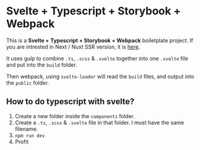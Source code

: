 # Svelte + Typescript + Storybook + Webpack

This is a __Svelte + Typescript + Storybook + Webpack__ boiletplate project.
If you are intrested in Next / Nuxt SSR version, it is [here](https://github.com/farhan2106/svelte-typescript-ssr).

It uses gulp to combine `.ts`, `.scss` & `.svelte` together into one `.svelte` file and put into the `build` folder.

Then webpack, using `svelte-loader` will read the `build` files, and output into the `public` folder.

## How to do typescript with svelte?

1. Create a new folder inside the `components` folder.
2. Create a `.ts`, `.scss` & `.svelte` file in that folder. I must have the same filename.
3. `npm run dev`
4. Profit

